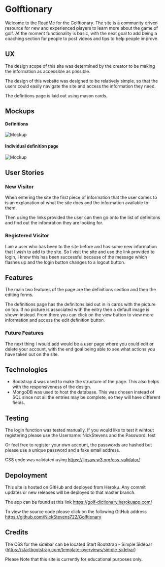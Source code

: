 # Golftionary

Welcome to the ReadMe for the Golftionary. The site is a community driven resource for new and experienced players to learn more about the game of golf. At the moment functionality is basic, with the next goal to add being a coaching section for people to post videos and tips to help people improve.
 
## UX

The design scope of this site was determined by the creator to be making the information as accessible as possible.

The design of this website was designed to be relatively simple, so that the users could easily navigate the site and access the information they need.

The defintions page is laid out using mason cards.

## Mockups

#### Definitions

![Mockup](https://raw.githubusercontent.com/NickStevens722/GolfDictionary/master/static/images/Definitions.png "Mockup")

#### Individual definition page

![Mockup](https://raw.githubusercontent.com/NickStevens722/GolfDictionary/master/static/images/Definition.png "Mockup")

## User Stories

### New Visitor

When entering the site the first piece of information that the user comes to is an explanation of what the site does and the information available to them.

Then using the links provided the user can then go onto the list of definitons and find out the infomration they are looking for.

### Registered Visitor

I am a user who has been to the site before and has some new information that I wish to add to the site. So I visit the site and use the link provided to login, I know this has been successful because of the message which flashes up and the login button changes to a logout button.

## Features

The main two features of the page are the definitions section and then the editing forms.

The definitions page has the definitons laid out in in cards with the picture on top. If no picture is associated with the entry then a default image is shown instead. From there you can click on the view button to view more information and access the edit definition button.

### Future Features

The next thing I would add would be a user page where you could edit or delete your account, with the end goal being able to see what actions you have taken out on the site.

## Technologies

* Bootstrap 4 was used to make the structure of the page. This also helps with the responsiveness of the design.
* MongoDB was used to host the database. This was chosen instead of SQL since not all the entries may be complete, so they will have different fields.

## Testing

The login function was tested manually. If you would like to test it wihtout registering please use the Username: NickStevens and the Password: test

Or feel free to register your own account, the passwords are hashed but please use a unique password and a fake email address.

CSS code was validated using https://jigsaw.w3.org/css-validator/

## Depoloyment

This site is hosted on GitHub and deployed from Heroku. Any commit updates or new releases will be deployed to that master branch. 

The app can be found at this link https://golf-dictionary.herokuapp.com/

To view the source code please click on the following GitHub address https://github.com/NickStevens722/Golftionary

## Credits

The CSS for the sidebar can be located Start Bootstrap - Simple Sidebar (https://startbootstrap.com/template-overviews/simple-sidebar)

Please Note that this site is currently for educational purposes only.